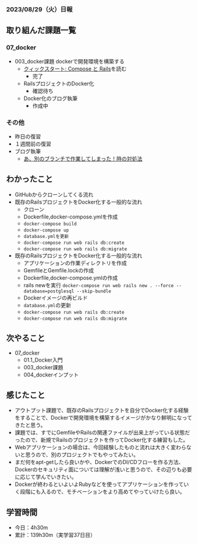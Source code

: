 ### 2023/08/29（火）日報

## 取り組んだ課題一覧


### 07_docker
  - 003_docker課題 dockerで開発環境を構築する
    - [クィックスタート: Compose と Rails](https://docs.docker.jp/compose/rails.html)を読む
      - 完了
    - RailsプロジェクトのDocker化
      - 確認待ち
    - Docker化のブログ執筆
      - 作成中
  


### その他
<!-- - 模写コーディング
  - [作って学ぶコーディング学習サイト](https://code-step.com/)
    - [【入門編】PHOTO BOOK2](https://github.com/imahoritatsuki/copyingCoding/tree/main/Introductory-photobook2/output) -->
- 昨日の復習
- １週間前の復習
- ブログ執筆
  - [あ、別のブランチで作業してしまった！時の対処法](https://tatsuki-ju.hatenablog.com/entry/2023/08/29/220747)

## わかったこと
- GitHubからクローンしてくる流れ
- 既存のRailsプロジェクトをDocker化する一般的な流れ
  - クローン
  - Dockerfile,docker-compose.ymlを作成
  - `docker-compose build`
  - `docker-compose up`
  - `database.ymlを更新`
  - `docker-compose run web rails db:create`
  - `docker-compose run web rails db:migrate`
- 既存のRailsプロジェクトをDocker化する一般的な流れ
  - アプリケーションの作業ディレクトリを作成
  - GemfileとGemfile.lockの作成
  - Dockerfile,docker-compose.ymlの作成
  - rails newを実行 `docker-compose run web rails new . --force --database=postglesql --skip-bundle`
  - Dockerイメージの再ビルド
  - `database.yml`の更新
  - `docker-compose run web rails db:create`
  - `docker-compose run web rails db:migrate`


## 次やること
- 07_docker
  - 01.1_Docker入門
  - 003_docker課題
  - 004_dockerインプット

## 感じたこと
- アウトプット課題で、既存のRailsプロジェクトを自分でDocker化する経験をすることで、Dockerで開発環境を構築するイメージがかなり鮮明になってきたと思う。
- 課題では、すでにGemfileやRailsの関連ファイルが出来上がっている状態だったので、新規でRailsのプロジェクトを作ってDocker化する練習もした。
- Webアプリケーションの場合は、今回経験したものと流れは大きく変わらないと思うので、別のプロジェクトでもやってみたい。
- まだ何をapt-getしたら良いかや、DockerでのDI/CDフローを作る方法、Dockerのセキュリティ面については理解が浅いと思うので、その辺りも必要に応じて学んでいきたい。
- Dockerが終わるといよいよRubyなどを使ってアプリケーションを作っていく段階にも入るので、モチベーションをより高めてやっていけたら良い。

## 学習時間
- 今日：4h30m
- 累計：139h30m（実学習37日目）

